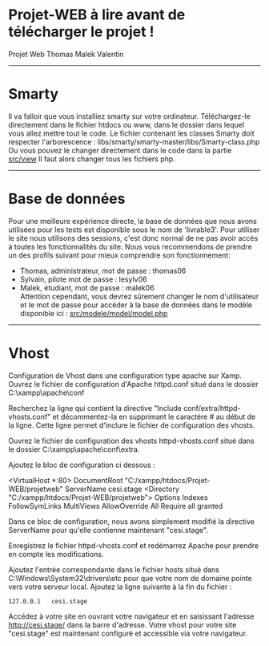 # Projet-WEB à lire avant de télécharger le projet !
Projet Web Thomas Malek Valentin

---

# Smarty
Il va falloir que vous installiez smarty sur votre ordinateur. Téléchargez-le directement dans le fichier htdocs ou www, dans le dossier dans lequel vous allez mettre tout le code. Le fichier contenant les classes Smarty doit respecter l'arborescence : libs/smarty/smarty-master/libs/Smarty-class.php
Ou vous pouvez le changer directement dans le code dans la partie [src/view](https://github.com/Taygy/Projet-WEB/tree/main/projetweb/src/view)
Il faut alors changer tous les fichiers php.

---

# Base de données
Pour une meilleure expérience directe, la base de données que nous avons utilisées pour les tests est disponible sous le nom de 'livrable3'. Pour utiliser le site nous utilisons des sessions, c'est donc normal de ne pas avoir accès à toutes les fonctionnalités du site. Nous vous recommendons de prendre un des profils suivant pour mieux comprendre son fonctionnement:
* Thomas, administrateur, mot de passe : thomas06  
* Sylvain, pilote mot de passe : lesylv06  
* Malek, étudiant, mot de passe : malek06  
Attention cependant, vous devrez sûrement changer le nom d'utilisateur et le mot de passe pour accéder à la base de données dans le modèle disponible ici : [src/modele/model/model.php](https://github.com/Taygy/Projet-WEB/blob/main/projetweb/src/modele/model.php)

---

# Vhost
Configuration de Vhost dans une configuration type apache sur Xamp.
Ouvrez le fichier de configuration d'Apache httpd.conf situé dans le dossier C:\xampp\apache\conf

Recherchez la ligne qui contient la directive "Include conf/extra/httpd-vhosts.conf" et décommentez-la en supprimant le caractère # au début de la ligne. Cette ligne permet d'inclure le fichier de configuration des vhosts.

Ouvrez le fichier de configuration des vhosts httpd-vhosts.conf situé dans le dossier C:\xampp\apache\conf\extra.

Ajoutez le bloc de configuration ci dessous :

<VirtualHost *:80>
    DocumentRoot "C:/xampp/htdocs/Projet-WEB/projetweb"
    ServerName cesi.stage
    <Directory "C:/xampp/htdocs/Projet-WEB/projetweb">
        Options Indexes FollowSymLinks MultiViews
        AllowOverride All
        Require all granted
    </Directory>
</VirtualHost>

Dans ce bloc de configuration, nous avons simplement modifié la directive ServerName pour qu'elle contienne maintenant "cesi.stage".

Enregistrez le fichier httpd-vhosts.conf et redémarrez Apache pour prendre en compte les modifications.

Ajoutez l'entrée correspondante dans le fichier hosts situé dans C:\Windows\System32\drivers\etc pour que votre nom de domaine pointe vers votre serveur local. Ajoutez la ligne suivante à la fin du fichier :

`127.0.0.1   cesi.stage`

Accédez à votre site en ouvrant votre navigateur et en saisissant l'adresse http://cesi.stage/ dans la barre d'adresse.
Votre vhost pour votre site "cesi.stage" est maintenant configuré et accessible via votre navigateur.
